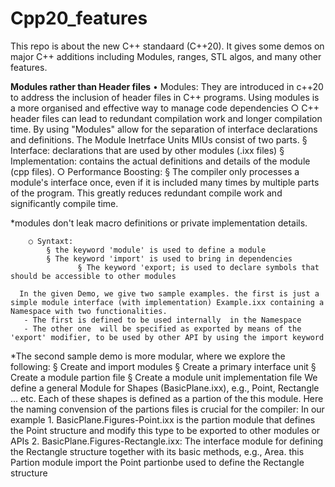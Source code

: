 # Cpp20_features
This repo is about the new C++ standaard (C++20). It gives some demos on major C++ additions including Modules, ranges, STL algos, and many other features.

**Modules rather than Header files**
	• Modules: They are introduced in c++20 to address the inclusion of header files in C++ programs. Using modules is a more organised and effective way to manage code dependencies
		○ C++ header files can lead to redundant compilation work and longer compilation time. By using "Modules" allow for the separation of interface declarations and definitions. The Module Inetrface Units MIUs consist of two parts.
			§ Interface: declarations that are used by other modules (.ixx files)
			§ Implementation: contains the actual definitions and details of the module (cpp files).
		○ Performance Boosting:
			§ The compiler only processes a module's interface once, even if it is included many times by multiple parts of the program. This greatly reduces redundant compile work and significantly compile time.
   
*modules don't leak macro definitions or private implementation details.

		○ Syntaxt: 
			§ the keyword 'module' is used to define a module
			§ The keyword 'import' is used to bring in dependencies
                   § The keyword 'export; is used to declare symbols that should be accessible to other modules

      In the given Demo, we give two sample examples. the first is just a simple module interface (with implementation) Example.ixx containing a Namespace with two functionalities.
       - The first is defined to be used internally  in the Namespace
       - The other one  will be specified as exported by means of the 'export' modifier, to be used by other API by using the import keyword
  *The second sample demo is more modular, where we explore the following:
  		§ Create and import modules
			§ Create a primary interface  unit
			§ Create a module partion file 
      § Create a module unit implementation file
      We define a general Module for Shapes (BasicPlane.ixx), e.g., Point, Rectangle ... etc. Each of these shapes is defined as a partion of the this module. Here the naming convension of the partions files is crucial for the compiler: In our example 
      1. BasicPlane.Figures-Point.ixx is the partion module that defines the Point structure and modify this type to be exported to other modules or APIs
      2. BasicPlane.Figures-Rectangle.ixx: The interface module for defining the Rectangle structure together with its basic methods, e.g., Area. this Partion module import the Point partionbe used to define the Rectangle structure
      

